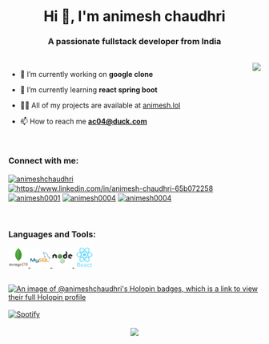 <h1 align="center">Hi 👋, I'm animesh chaudhri</h1>
<h3 align="center">A passionate fullstack developer from India</h3>
<br>
<img align="right" src="https://github-readme-stats.vercel.app/api?username=animeshchaudhri&show_icons=true&bg_color=00000000"> </img>


- 🔭 I’m currently working on **google clone**

- 🌱 I’m currently learning **react spring boot**

- 👨‍💻 All of my projects are available at [animesh.lol](https://animesh.lol)

- 📫 How to reach me **ac04@duck.com**
<br>
<h3 align="left">Connect with me:</h3>
<p align="left">
<a href="https://codepen.io/animeshchaudhri" target="blank"><img align="center" src="https://raw.githubusercontent.com/rahuldkjain/github-profile-readme-generator/master/src/images/icons/Social/codepen.svg" alt="animeshchaudhri" height="30" width="40" /></a>
<a href="https://linkedin.com/in/https://www.linkedin.com/in/animesh-chaudhri-65b072258" target="blank"><img align="center" src="https://raw.githubusercontent.com/rahuldkjain/github-profile-readme-generator/master/src/images/icons/Social/linked-in-alt.svg" alt="https://www.linkedin.com/in/animesh-chaudhri-65b072258" height="30" width="40" /></a>
<a href="https://www.codechef.com/users/animesh0001" target="blank"><img align="center" src="https://cdn.jsdelivr.net/npm/simple-icons@3.1.0/icons/codechef.svg" alt="animesh0001" height="30" width="40" /></a>
<a href="https://www.hackerrank.com/animesh0004" target="blank"><img align="center" src="https://raw.githubusercontent.com/rahuldkjain/github-profile-readme-generator/master/src/images/icons/Social/hackerrank.svg" alt="animesh0004" height="30" width="40" /></a>
<a href="https://www.leetcode.com/animesh0004" target="blank"><img align="center" src="https://raw.githubusercontent.com/rahuldkjain/github-profile-readme-generator/master/src/images/icons/Social/leet-code.svg" alt="animesh0004" height="30" width="40" /></a>
</p>
<br>
<h3 align="left">Languages and Tools:</h3>
<p align="left"> <a href="https://www.mongodb.com/" target="_blank" rel="noreferrer"> <img src="https://raw.githubusercontent.com/devicons/devicon/master/icons/mongodb/mongodb-original-wordmark.svg" alt="mongodb" width="40" height="40"/> </a> <a href="https://www.mysql.com/" target="_blank" rel="noreferrer"> <img src="https://raw.githubusercontent.com/devicons/devicon/master/icons/mysql/mysql-original-wordmark.svg" alt="mysql" width="40" height="40"/> </a> <a href="https://nodejs.org" target="_blank" rel="noreferrer"> <img src="https://raw.githubusercontent.com/devicons/devicon/master/icons/nodejs/nodejs-original-wordmark.svg" alt="nodejs" width="40" height="40"/> </a> <a href="https://reactjs.org/" target="_blank" rel="noreferrer"> <img src="https://raw.githubusercontent.com/devicons/devicon/master/icons/react/react-original-wordmark.svg" alt="react" width="40" height="40"/> </a> </p>

<br/>
<a href="https://holopin.io/@animeshchaudhri">
    <img src="https://holopin.me/animeshchaudhri" alt="An image of @animeshchaudhri's Holopin badges, which is a link to view their full Holopin profile">
</a>

<br/>
<br/>
 <a href="https://open.spotify.com/user/8veyixgpv2uuwxbjh1qmjmbuy"/>
    <img src="https://spotify-recently-played-readme.vercel.app/api?user=8veyixgpv2uuwxbjh1qmjmbuy&count=1&width=1000" alt="Spotify"/>
 </a>

<br/>
<br/>

 <div align="center">
<img src="https://komarev.com/ghpvc/?username=animeshchaudhri&&style=flat-square" align="center" /> 
</div>  
